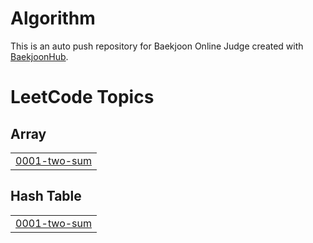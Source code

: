 # Algorithm
This is an auto push repository for Baekjoon Online Judge created with [BaekjoonHub](https://github.com/BaekjoonHub/BaekjoonHub).

<!---LeetCode Topics Start-->
# LeetCode Topics
## Array
|  |
| ------- |
| [0001-two-sum](https://github.com/mjyoo0353/Algorithm/tree/master/0001-two-sum) |
## Hash Table
|  |
| ------- |
| [0001-two-sum](https://github.com/mjyoo0353/Algorithm/tree/master/0001-two-sum) |
<!---LeetCode Topics End-->